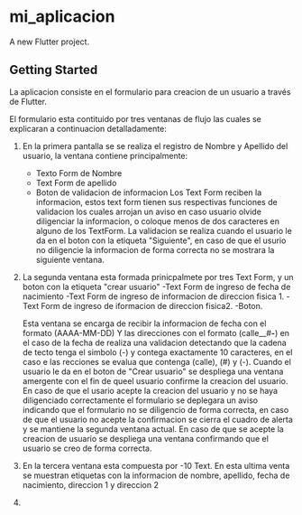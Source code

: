 # mi_aplicacion

A new Flutter project.

## Getting Started

La aplicacion consiste en el formulario para creacion de un usuario a través de Flutter.

El formulario esta contituido por tres ventanas de flujo las cuales se explicaran a continuacion detalladamente:

1. En la primera pantalla se se realiza el registro de Nombre y Apellido del usuario, la ventana contiene principalmente:
    - Texto Form de Nombre
    - Text Form de apellido
    - Boton de validacion de informacion
    Los Text Form reciben la informacion, estos text form tienen sus respectivas funciones de validacion los cuales arrojan un aviso en caso usuario olvide diligenciar la  informacion, o coloque menos de dos caracteres en alguno de los TextForm. La validacion se realiza cuando el usuario le da en el boton con la etiqueta "Siguiente", en caso de que el usurio no diligencie la informacion de forma correcta no se mostrara la siguiente ventana.
    
2. La segunda ventana esta formada prinicpalmete por tres Text Form, y un boton con la etiqueta "crear usuario"
    -Text Form de ingreso de fecha de nacimiento
    -Text Form de ingreso de informacion de direccion fisica 1.
    -Text Form de ingreso de iformacion de direccion fisica2.
    -Boton.
    
    Esta ventana se encarga de recibir la informacion de fecha con el formato (AAAA-MM-DD) Y las direcciones con el formato (calle__#__-__) en el caso de la fecha de realiza una validacion detectando que la cadena de tecto tenga  el simbolo (-) y contega exactamente 10 caracteres, en el caso e las recciones se evalua que contenga (calle), (#) y (-).
    Cuando el usuario le da en el boton de "Crear usuario" se despliega una ventana amergente con el fin de queel usuario confirme la creacion del usuario.
    En caso de que el usario acepte la creacion del usuario y no se haya diligenciado correctamente el formulario se deplegara un aviso indicando que el formulario no se diligencio de forma correcta, en caso de que el usuario no acepte la confirmacion se cierra el cuadro de alerta y se mantiene la segunda ventana actual.
    En caso de que se acepte la creacion de usuario se despliega una ventana confirmando que el usuario se creo de forma correcta.
    
    
 3. En la tercera ventana esta compuesta por
    -10 Text.
    En esta ultima venta se muestran etiquetas con la informacion  de nombre, apellido, fecha de nacimiento, direccion 1 y direccion 2 
     
    
    
4. 
  
